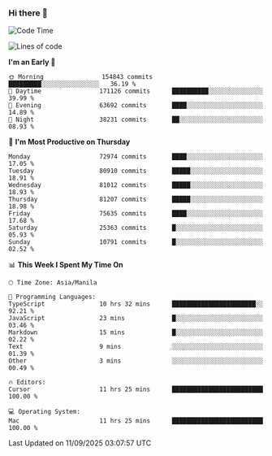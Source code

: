 ### Hi there 👋

<!--START_SECTION:waka-->
![Code Time](http://img.shields.io/badge/Code%20Time-6%2C262%20hrs%2022%20mins-blue)

![Lines of code](https://img.shields.io/badge/From%20Hello%20World%20I%27ve%20Written-145.2%20million%20lines%20of%20code-blue)

**I'm an Early 🐤** 

```text
🌞 Morning                154843 commits      █████████░░░░░░░░░░░░░░░░   36.19 % 
🌆 Daytime                171126 commits      ██████████░░░░░░░░░░░░░░░   39.99 % 
🌃 Evening                63692 commits       ████░░░░░░░░░░░░░░░░░░░░░   14.89 % 
🌙 Night                  38231 commits       ██░░░░░░░░░░░░░░░░░░░░░░░   08.93 % 
```
📅 **I'm Most Productive on Thursday** 

```text
Monday                   72974 commits       ████░░░░░░░░░░░░░░░░░░░░░   17.05 % 
Tuesday                  80910 commits       █████░░░░░░░░░░░░░░░░░░░░   18.91 % 
Wednesday                81012 commits       █████░░░░░░░░░░░░░░░░░░░░   18.93 % 
Thursday                 81207 commits       █████░░░░░░░░░░░░░░░░░░░░   18.98 % 
Friday                   75635 commits       ████░░░░░░░░░░░░░░░░░░░░░   17.68 % 
Saturday                 25363 commits       █░░░░░░░░░░░░░░░░░░░░░░░░   05.93 % 
Sunday                   10791 commits       █░░░░░░░░░░░░░░░░░░░░░░░░   02.52 % 
```


📊 **This Week I Spent My Time On** 

```text
🕑︎ Time Zone: Asia/Manila

💬 Programming Languages: 
TypeScript               10 hrs 32 mins      ███████████████████████░░   92.21 % 
JavaScript               23 mins             █░░░░░░░░░░░░░░░░░░░░░░░░   03.46 % 
Markdown                 15 mins             █░░░░░░░░░░░░░░░░░░░░░░░░   02.22 % 
Text                     9 mins              ░░░░░░░░░░░░░░░░░░░░░░░░░   01.39 % 
Other                    3 mins              ░░░░░░░░░░░░░░░░░░░░░░░░░   00.49 % 

🔥 Editors: 
Cursor                   11 hrs 25 mins      █████████████████████████   100.00 % 

💻 Operating System: 
Mac                      11 hrs 25 mins      █████████████████████████   100.00 % 
```


 Last Updated on 11/09/2025 03:07:57 UTC
<!--END_SECTION:waka-->


<!--
**rad182/rad182** is a ✨ _special_ ✨ repository because its `README.md` (this file) appears on your GitHub profile.

Here are some ideas to get you started:

- 🔭 I’m currently working on ...
- 🌱 I’m currently learning ...
- 👯 I’m looking to collaborate on ...
- 🤔 I’m looking for help with ...
- 💬 Ask me about ...
- 📫 How to reach me: ...
- 😄 Pronouns: ...
- ⚡ Fun fact: ...
-->
